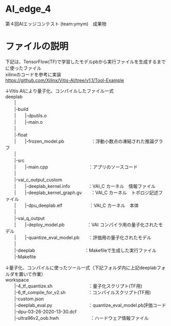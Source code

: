 # AI_edge_4
第４回AIエッジコンテスト (team:ymym)　成果物

# ファイルの説明
下記は、TensorFlow(TF)で学習したモデルpbから実行ファイルを生成するまでに使ったファイル  
xilinxのコードを参考に実装  
https://github.com/Xilinx/Vitis-AI/tree/v1.1/Tool-Example  
  
↓Vitis AIにより量子化、コンパイルしたファイル一式  
deeplab  
　　|  
　　|-build  
　　|　　|-dputils.o  
　　|　　|-main.o  
　　|  
　　|-float  
　　|　　|-frozen_model.pb　　　　　　：浮動小数点の凍結された推論グラフ  
　　|  
　　|-src  
　　|　　|-main.cpp　　　　　　　　　：アプリのソースコード  
　　|  
　　|-vai_c_output_custom  
　　|　　|-deeplab_kernel.info　　　　：VAI_C カーネル　情報ファイル  
　　|　　|-deeplab_kernel_graph.gv　　：VAI_C カーネル　トポロジ記述ファイル  
　　|　　|-dpu_deeplab.elf　　　　　　：VAI_C カーネル　本体  
　　|  
　　|-vai_q_output  
　　|　　|-deploy_model.pb　　　　　：VAI コンパイラ用の量子化されたモデル  
　　|　　|-quantize_eval_model.pb　　：評価用の量子化されたモデル  
　　|  
　　|-deeplab　　　　　　　　　　　：Makefileで生成した実行ファイル  
　　|-Makefile  
  
  
↓量子化、コンパイルに使ったツール一式（下記フォルダ内に上記deeplabフォルダを置いて作業）  
workspace  
　　|-4_tf_quantize.sh　　　　　　　　：量子化スクリプト(TF用)  
　　|-6_tf_compile_for_v2.sh　　　　　：コンパイルスクリプト(TF用)  
　　|-custom.json  
　　|-deeplab_eval.py　　　　　　　　：quantize_eval_model.pb評価コード  
　　|-dpu-03-26-2020-13-30.dcf  
　　|-ultra96v2_oob.hwh　　　　　　　：ハードウェア情報ファイル  
    
    
